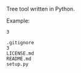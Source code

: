 Tree tool written in Python.

Example:

```
3
```

```
.gitignore
3
LICENSE.md
README.md
setup.py
```
